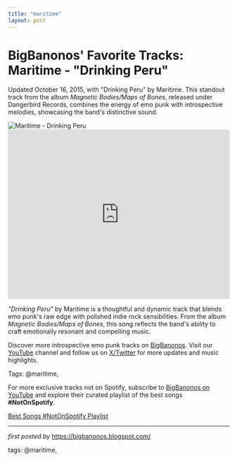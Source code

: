 ```yaml
---
title: "maritime"
layout: post
---
```

<!-- Post Title -->
<h1 >BigBanonos' Favorite Tracks: Maritime - "Drinking Peru"</h1> <!-- Introductory Text -->
<p >Updated October 16, 2015, with "Drinking Peru" by Maritime. This standout track from the album <em>Magnetic Bodies/Maps of Bones</em>, released under Dangerbird Records, combines the energy of emo punk with introspective melodies, showcasing the band's distinctive sound.</p> <!-- Featured Image -->
<div > <img src="https://i.scdn.co/image/ab67616d00001e0287bf9b2bd07826d50c29201e" alt="Maritime - Drinking Peru" />
</div> <!-- YouTube Video Embed -->
<div > <iframe width="100%" height="385" src="https://www.youtube.com/embed/RGUWSJdSA90" title="Maritime - "Drinking Peru" (Official Audio)" frameborder="0" allow="accelerometer; autoplay; clipboard-write; encrypted-media; gyroscope; picture-in-picture; web-share" referrerpolicy="strict-origin-when-cross-origin" allowfullscreen></iframe>
</div> <!-- Song Information -->
<div > <p><em>"Drinking Peru"</em> by Maritime is a thoughtful and dynamic track that blends emo punk's raw edge with polished indie rock sensibilities. From the album <em>Magnetic Bodies/Maps of Bones</em>, this song reflects the band's ability to craft emotionally resonant and compelling music.</p>
</div> <!-- Footer Links -->
<div > <p>Discover more introspective emo punk tracks on <a href="https://bigbanonos.blogspot.com/" target="_blank">BigBanonos</a>. Visit our <a href="https://www.youtube.com/@BigBanonos" target="_blank">YouTube</a> channel and follow us on <a href="https://x.com/bigbanonos" target="_blank">X/Twitter</a> for more updates and music highlights.</p>
</div> <!-- Tags -->
<p >Tags: @maritime,</p>


<!--Subscribe and Playlist Links-->
<div>
    <p>For more exclusive tracks not on Spotify, subscribe to <a href="https://www.youtube.com/@BigBanonos" target="_blank">BigBanonos on YouTube</a> and explore their curated playlist of the best songs <strong>#NotOnSpotify</strong>.</p>
    <p><a href="https://www.youtube.com/playlist?list=PLtuNtuTatqI0kFahUCbtbfenC_ET5O_tr" target="_blank">Best Songs #NotOnSpotify Playlist<br /></a></p></div>

<hr />

<p><em>first posted by</em> <a href="https://bigbanonos.blogspot.com/" rel="noopener" target="_new">https://bigbanonos.blogspot.com/</a></p>

<p>tags: @maritime,</p>
